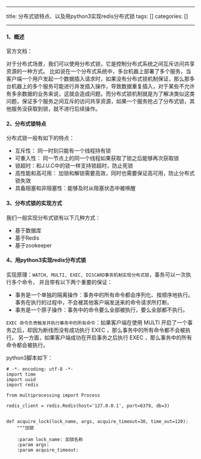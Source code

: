 
--- 
title:  分布式锁特点、以及用python3实现redis分布式锁 
tags: []
categories: [] 

---
#### 1、概述

官方文档：

对于分布式场景，我们可以使用分布式锁，它是控制分布式系统之间互斥访问共享资源的一种方式。 比如说在一个分布式系统中，多台机器上部署了多个服务，当客户端一个用户发起一个数据插入请求时，如果没有分布式锁机制保证，那么那多台机器上的多个服务可能进行并发插入操作，导致数据重复插入，对于某些不允许有多余数据的业务来说，这就会造成问题。而分布式锁机制就是为了解决类似这类问题，保证多个服务之间互斥的访问共享资源，如果一个服务抢占了分布式锁，其他服务没获取到锁，就不进行后续操作。

#### 2、分布式锁特点

分布式锁一般有如下的特点：

 - 互斥性： 同一时刻只能有一个线程持有锁
 - 可重入性： 同一节点上的同一个线程如果获取了锁之后能够再次获取锁
 - 锁超时：和J.U.C中的锁一样支持锁超时，防止死锁
 - 高性能和高可用： 加锁和解锁需要高效，同时也需要保证高可用，防止分布式锁失效
 - 具备阻塞和非阻塞性：能够及时从阻塞状态中被唤醒

#### 3、分布式锁的实现方式

我们一般实现分布式锁有以下几种方式：

 - 基于数据库
 - 基于Redis
 - 基于zookeeper

#### 4、用python3实现redis分布式锁

实现原理：`WATCH, MULTI, EXEC, DISCARD事务机制实现分布式锁`，事务可以一次执行多个命令， 并且带有以下两个重要的保证：

 - 事务是一个单独的隔离操作：事务中的所有命令都会序列化、按顺序地执行。事务在执行的过程中，不会被其他客户端发送来的命令请求所打断。
 - 事务是一个原子操作：事务中的命令要么全部被执行，要么全部都不执行。

`EXEC 命令负责触发并执行事务中的所有命令`：如果客户端在使用 MULTI 开启了一个事务之后，却因为断线而没有成功执行 EXEC ，那么事务中的所有命令都不会被执行。 另一方面，如果客户端成功在开启事务之后执行 EXEC ，那么事务中的所有命令都会被执行。

python3脚本如下：

```
# -*- encoding: utf-8 -*-
import time
import uuid
import redis

from multiprocessing import Process

redis_client = redis.Redis(host='127.0.0.1', port=6379, db=3)


def acquire_lock(lock_name, args, acquire_timeout=30, time_out=120):
    """加锁

    :param lock_name: 加锁名称
    :param args:
    :param acquire_timeout:
    
```
